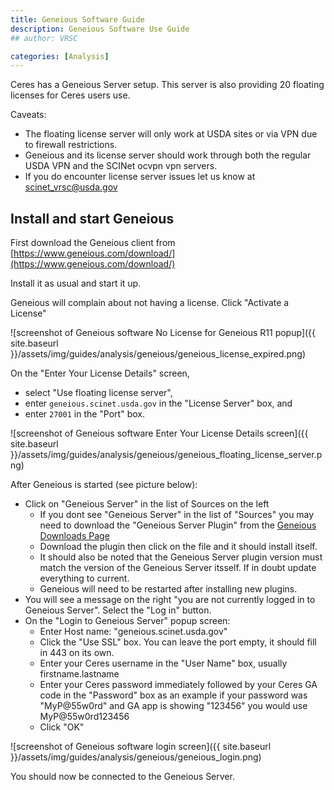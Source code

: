 ```yaml
---
title: Geneious Software Guide
description: Geneious Software Use Guide
## author: VRSC

categories: [Analysis]
---
```



Ceres has a Geneious Server setup. This server is also providing 20 floating licenses for Ceres users use.


Caveats:
* The floating license server will only work at USDA sites or via VPN due to firewall restrictions.
* Geneious and its license server should work through both the regular USDA VPN and the SCINet ocvpn vpn servers. 
* If you do encounter license server issues let us know at [scinet_vrsc@usda.gov](mailto:scinet_vrsc@usda.gov)


## Install and start Geneious

First download the Geneious client from [https://www.geneious.com/download/](https://www.geneious.com/download/)

Install it as usual and start it up.

Geneious will complain about not having a license. Click "Activate a License"

![screenshot of Geneious software No License for Geneious R11 popup]({{ site.baseurl }}/assets/img/guides/analysis/geneious/geneious_license_expired.png)

On the "Enter Your License Details" screen,
  - select "Use floating license server",
  - enter `geneious.scinet.usda.gov` in the "License Server" box, and
  - enter `27001` in the "Port" box.

![screenshot of Geneious software Enter Your License Details screen]({{ site.baseurl }}/assets/img/guides/analysis/geneious/geneious_floating_license_server.png)

After Geneious is started (see picture below):
* Click on "Geneious Server" in the list of Sources on the left
   -  If you dont see "Geneious Server" in the list of "Sources" you may need to download the "Geneious Server Plugin" from the  [Geneious Downloads Page](https://geneious.scinet.usda.gov/GeneiousServer/)
   -  Download the plugin then click on the file and it should install itself.
   -  It should also be noted that the Geneious Server plugin version must match the version of the Geneious Server itsself.  If in doubt update everything to current.
   -  Geneious will need to be restarted after installing new plugins.
* You will see a message on the right "you are not currently logged in to Geneious Server". Select the "Log in" button.
* On the "Login to Geneious Server" popup screen:
   - Enter  Host name: "geneious.scinet.usda.gov"
   - Click the "Use SSL" box.  You can leave the port empty, it should fill in 443 on its own.
   - Enter your Ceres username in the "User Name" box, usually firstname.lastname
   - Enter your Ceres password immediately followed by your Ceres GA code in the "Password" box  as an example if your password was "MyP@55w0rd" and GA app is showing "123456" you would use MyP@55w0rd123456
   - Click  "OK"

![screenshot of Geneious software login screen]({{ site.baseurl }}/assets/img/guides/analysis/geneious/geneious_login.png)

You should now be connected to the Geneious Server.

